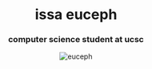 <h1 align="center">issa euceph</h1>
<h3 align="center">computer science student at ucsc</h3>

<p align="center"> <img src="https://komarev.com/ghpvc/?username=euceph&label=Profile%20views&color=0e75b6&style=flat" alt="euceph" /> </p>
<!--                   <img src="https://img.shields.io/badge/just%20the%20message-8A2BE2"/> </p> -->
